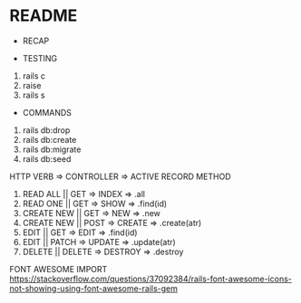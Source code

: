 # README

- RECAP

- TESTING
1. rails c
2. raise
3. rails s

- COMMANDS
1. rails db:drop
2. rails db:create
3. rails db:migrate
4. rails db:seed

HTTP VERB => CONTROLLER => ACTIVE RECORD METHOD

1. READ ALL || GET => INDEX => .all
2. READ ONE || GET => SHOW => .find(id)
3. CREATE NEW || GET => NEW => .new
4. CREATE NEW || POST => CREATE => .create(atr)
5. EDIT || GET => EDIT => .find(id)
6. EDIT || PATCH => UPDATE => .update(atr)
7. DELETE || DELETE => DESTROY => .destroy

FONT AWESOME IMPORT
https://stackoverflow.com/questions/37092384/rails-font-awesome-icons-not-showing-using-font-awesome-rails-gem
